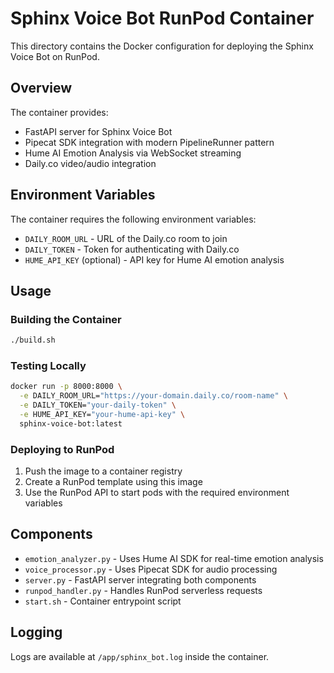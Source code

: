 # Sphinx Voice Bot RunPod Container

This directory contains the Docker configuration for deploying the Sphinx Voice Bot on RunPod.

## Overview

The container provides:
- FastAPI server for Sphinx Voice Bot
- Pipecat SDK integration with modern PipelineRunner pattern
- Hume AI Emotion Analysis via WebSocket streaming
- Daily.co video/audio integration

## Environment Variables

The container requires the following environment variables:

- `DAILY_ROOM_URL` - URL of the Daily.co room to join
- `DAILY_TOKEN` - Token for authenticating with Daily.co
- `HUME_API_KEY` (optional) - API key for Hume AI emotion analysis

## Usage

### Building the Container

```bash
./build.sh
```

### Testing Locally

```bash
docker run -p 8000:8000 \
  -e DAILY_ROOM_URL="https://your-domain.daily.co/room-name" \
  -e DAILY_TOKEN="your-daily-token" \
  -e HUME_API_KEY="your-hume-api-key" \
  sphinx-voice-bot:latest
```

### Deploying to RunPod

1. Push the image to a container registry
2. Create a RunPod template using this image
3. Use the RunPod API to start pods with the required environment variables

## Components

- `emotion_analyzer.py` - Uses Hume AI SDK for real-time emotion analysis
- `voice_processor.py` - Uses Pipecat SDK for audio processing
- `server.py` - FastAPI server integrating both components
- `runpod_handler.py` - Handles RunPod serverless requests
- `start.sh` - Container entrypoint script

## Logging

Logs are available at `/app/sphinx_bot.log` inside the container.
